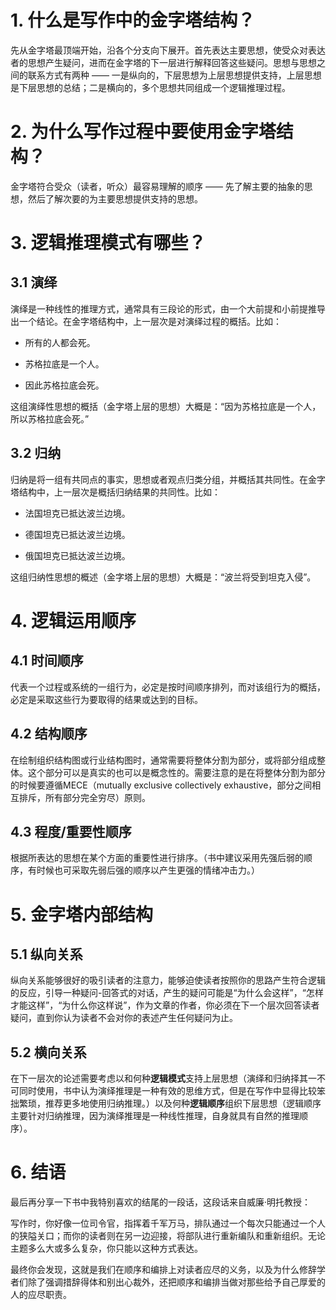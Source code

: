 # 1. 什么是写作中的金字塔结构？

先从金字塔最顶端开始，沿各个分支向下展开。首先表达主要思想，使受众对表达者的思想产生疑问，进而在金字塔的下一层进行解释回答这些疑问。思想与思想之间的联系方式有两种 —— 一是纵向的，下层思想为上层思想提供支持，上层思想是下层思想的总结；二是横向的，多个思想共同组成一个逻辑推理过程。

# 2. 为什么写作过程中要使用金字塔结构？

金字塔符合受众（读者，听众）最容易理解的顺序 —— 先了解主要的抽象的思想，然后了解次要的为主要思想提供支持的思想。

# 3. 逻辑推理模式有哪些？

## 3.1 演绎

演绎是一种线性的推理方式，通常具有三段论的形式，由一个大前提和小前提推导出一个结论。在金字塔结构中，上一层次是对演绎过程的概括。比如：

- 所有的人都会死。

- 苏格拉底是一个人。

- 因此苏格拉底会死。

这组演绎性思想的概括（金字塔上层的思想）大概是：“因为苏格拉底是一个人，所以苏格拉底会死。”

## 3.2 归纳

归纳是将一组有共同点的事实，思想或者观点归类分组，并概括其共同性。在金字塔结构中，上一层次是概括归纳结果的共同性。比如：

- 法国坦克已抵达波兰边境。    

- 德国坦克已抵达波兰边境。

- 俄国坦克已抵达波兰边境。

这组归纳性思想的概述（金字塔上层的思想）大概是：“波兰将受到坦克入侵”。

# 4. 逻辑运用顺序
## 4.1 时间顺序
代表一个过程或系统的一组行为，必定是按时间顺序排列，而对该组行为的概括，必定是采取这些行为要取得的结果或达到的目标。

## 4.2 结构顺序
在绘制组织结构图或行业结构图时，通常需要将整体分割为部分，或将部分组成整体。这个部分可以是真实的也可以是概念性的。需要注意的是在将整体分割为部分的时候要遵循MECE（mutually exclusive collectively exhaustive，部分之间相互排斥，所有部分完全穷尽）原则。


## 4.3 程度/重要性顺序
根据所表达的思想在某个方面的重要性进行排序。（书中建议采用先强后弱的顺序，有时候也可采取先弱后强的顺序以产生更强的情绪冲击力。）

# 5. 金字塔内部结构

## 5.1 纵向关系

纵向关系能够很好的吸引读者的注意力，能够迫使读者按照你的思路产生符合逻辑的反应，引导一种疑问-回答式的对话，产生的疑问可能是“为什么会这样”，“怎样才能这样”，“为什么你这样说”，作为文章的作者，你必须在下一个层次回答读者疑问，直到你认为读者不会对你的表述产生任何疑问为止。

## 5.2 横向关系

在下一层次的论述需要考虑以和何种**逻辑模式**支持上层思想（演绎和归纳择其一不可同时使用，书中认为演绎推理是一种有效的思维方式，但是在写作中显得比较笨拙繁琐，推荐更多地使用归纳推理。）以及何种**逻辑顺序**组织下层思想（逻辑顺序主要针对归纳推理，因为演绎推理是一种线性推理，自身就具有自然的推理顺序）。


# 6. 结语
最后再分享一下书中我特别喜欢的结尾的一段话，这段话来自威廉·明托教授：

写作时，你好像一位司令官，指挥着千军万马，排队通过一个每次只能通过一个人的狭隘关口；而你的读者则在另一边迎接，将部队进行重新编队和重新组织。无论主题多么大或多么复杂，你只能以这种方式表达。

 最终你会发现，这就是我们在顺序和编排上对读者应尽的义务，以及为什么修辞学者们除了强调措辞得体和别出心裁外，还把顺序和编排当做对那些给予自己厚爱的人的应尽职责。